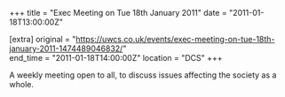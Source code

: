 +++
title = "Exec Meeting on Tue 18th January 2011"
date = "2011-01-18T13:00:00Z"

[extra]
original = "https://uwcs.co.uk/events/exec-meeting-on-tue-18th-january-2011-1474489046832/"    
end_time = "2011-01-18T14:00:00Z"
location = "DCS"
+++

A weekly meeting open to all, to discuss issues affecting the society as a whole.


